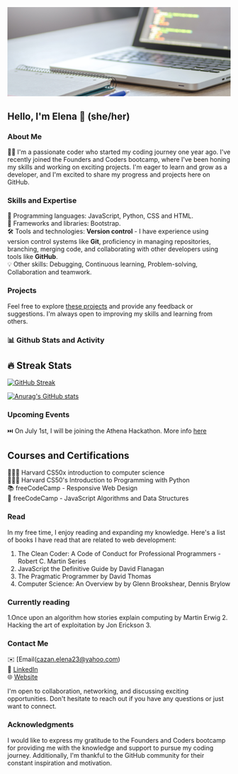 ![](new-banner.jpg)
## Hello, I'm Elena 👋 (she/her)

<!-- Profile Banner -->

### About Me
👩‍💻 I'm a passionate coder who started my coding journey one year ago. I've recently joined the Founders and Coders bootcamp, where I've been honing my skills and working on exciting projects. I'm eager to learn and grow as a developer, and I'm excited to share my progress and projects here on GitHub.

### Skills and Expertise

🚀 Programming languages: JavaScript, Python, CSS and HTML.  
🔧 Frameworks and libraries: Bootstrap.  
🛠️ Tools and technologies: **Version control** - I have experience using version control systems like **Git**, proficiency in managing repositories, branching, merging code, and collaborating with other developers using tools like **GitHub**.  
💡 Other skills: Debugging, Continuous learning, Problem-solving, Collaboration and teamwork.  

### Projects

Feel free to explore [these projects](https://github.com/cazanelena?tab=repositories) and provide any feedback or suggestions. I'm always open to improving my skills and learning from others.

<!-- Project Name: Brief description of the project.
GitHub Repo: [Link to the GitHub repository]
Live Demo: [If applicable, provide a link to the live demo]

Project Name: Brief description of the project.
GitHub Repo: [Link to the GitHub repository]
Live Demo: [If applicable, provide a link to the live demo] -->

### 📊 Github Stats and Activity

## 🔥 Streak Stats
[![GitHub Streak](https://streak-stats.demolab.com/?user=cazanelena)](https://git.io/streak-stats)

[![Anurag's GitHub stats](https://github-readme-stats.vercel.app/api?username=cazanelena)](https://github.com/anuraghazra/github-readme-stats)


### Upcoming Events
⏭️  On July 1st, I will be joining the Athena Hackathon. More info [here](https://www.showcode.io/athena)

## Courses and Certifications
👩🏻‍🎓 Harvard CS50x introduction to computer science   
👩🏻‍💻 Harvard CS50's Introduction to Programming with Python   
📚 freeCodeCamp - Responsive Web Design            
📖 freeCodeCamp - JavaScript Algorithms and Data Structures     

### Read
In my free time, I enjoy reading and expanding my knowledge. Here's a list of books I have read that are related to web development:
1. The Clean Coder: A Code of Conduct for Professional Programmers - Robert C. Martin Series
2. JavaScript the Definitive Guide by David Flanagan
3. The Pragmatic Programmer by David Thomas
4. Computer Science: An Overview by by Glenn Brookshear, Dennis Brylow

### Currently reading
1.Once upon an algorithm how stories explain computing by Martin Erwig
2. Hacking the art of exploitation by Jon Erickson
3. 

### Contact Me

✉️ [Email(cazan.elena23@yahoo.com)  
💼 [LinkedIn](https://www.linkedin.com/in/elena-cazan-bba317131/)   
🌐 [Website](https://cazanelena.github.io/Website-Project/)  

I'm open to collaboration, networking, and discussing exciting opportunities. Don't hesitate to reach out if you have any questions or just want to connect.

### Acknowledgments
I would like to express my gratitude to the Founders and Coders bootcamp for providing me with the knowledge and support to pursue my coding journey. Additionally, I'm thankful to the GitHub community for their constant inspiration and motivation.

